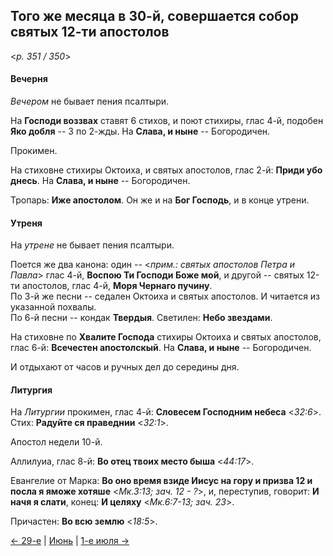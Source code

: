 
## Того же месяца в 30-й, совершается собор святых 12-ти апостолов

<*p. 351 / 350*>

#### Вечерня

*Вечером* не бывает пения псалтыри. 

На **Господи воззвах** ставят 6 стихов, и поют стихиры, глас 4-й, подобен **Яко добля** -- 3 по 2-жды. 
На **Слава, и ныне** -- Богородичен.  

Прокимен.  

На стиховне стихиры Октоиха, и святых апостолов, глас 2-й: **Приди убо днесь**. 
На **Слава, и ныне** -- Богородичен. 

Тропарь: **Иже апостолом**. 
Он же и на **Бог Господь**, и в конце утрени.   

#### Утреня

На *утрене* не бывает пения псалтыри. 

Поется же два канона: один -- <*прим.: святых апостолов Петра и Павла*> глас 4-й, **Воспою Ти Господи Боже мой**, 
и другой -- святых 12-ти апостолов, глас 4-й, **Моря Чернаго пучину**.  
По 3-й же песни -- седален Октоиха и святых апостолов. И читается из указанной похвалы.  
По 6-й песни -- кондак **Твердыя**. 
Светилен: **Небо звездами**. 

На стиховне по **Хвалите Господа** стихиры Октоиха и святых апостолов, глас 6-й: **Всечестен апостолскый**. 
На **Слава, и ныне** -- Богородичен. 

И отдыхают от часов и ручных дел до середины дня. 

#### Литургия

На *Литургии* прокимен, глас 4-й: **Словесем Господним небеса** <*32:6*>. 
Стих: **Радуйте ся праведнии** <*32:1*>. 

Апостол недели 10-й. 

Аллилуиа, глас 8-й: **Во отец твоих место быша** <*44:17*>. 

Евангелие от Марка: **Во оно время взиде Иисус на гору и призва 12 и посла я яможе хотяше** <*Мк.3:13; зач. 12 - ?*>, 
и, переступив, говорит: **И начя я слати**, конец: **И целяху** <*Мк.6:7-13; зач. 23*>. 

Причастен: **Во всю землю** <*18:5*>.

[← 29-е](06_29_AST.ru.md) | [Июнь](README.md#30-й) | [1-е июля →](../07_july/07_01_AST.ru.md)
